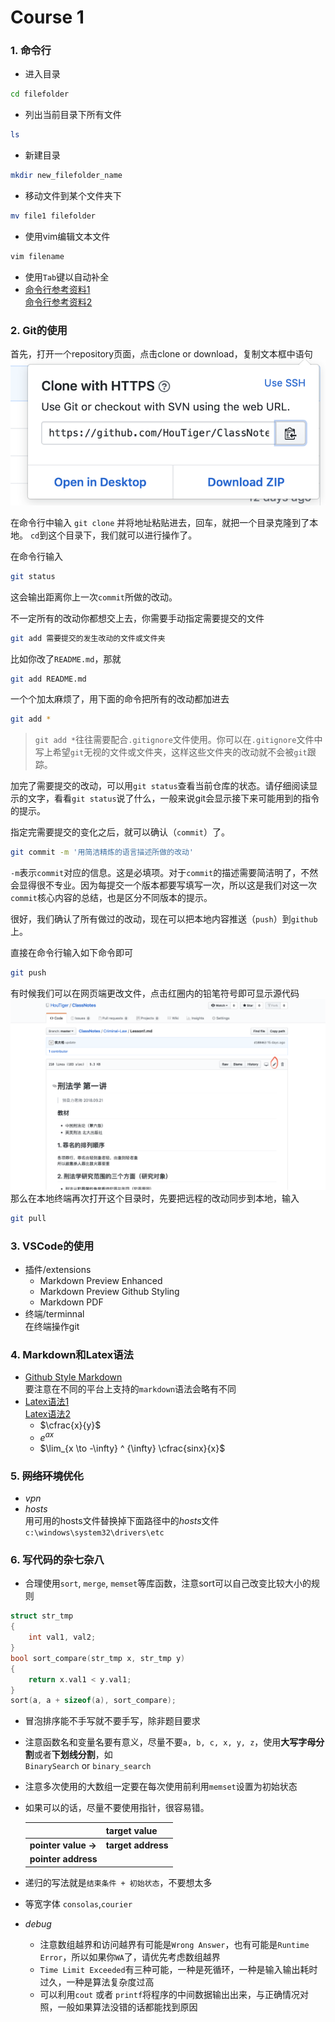 # Course 1
### 1. 命令行
* 进入目录  
```bash
cd filefolder
```
* 列出当前目录下所有文件   
```bash
ls
```  
* 新建目录   
```bash
mkdir new_filefolder_name
```  
* 移动文件到某个文件夹下  
```bash
mv file1 filefolder
```   
* 使用vim编辑文本文件  
```bash
vim filename
``` 
* 使用`Tab`键以自动补全
* [命令行参考资料1](https://www.cheatography.com/davechild/cheat-sheets/linux-command-line/)  
    [命令行参考资料2](https://ryanstutorials.net/linuxtutorial/cheatsheet.php)
### 2. Git的使用

首先，打开一个repository页面，点击clone or download，复制文本框中语句
![](./img/image1.png)  
  
在命令行中输入
`git clone` 并将地址粘贴进去，回车，就把一个目录克隆到了本地。
`cd`到这个目录下，我们就可以进行操作了。

在命令行输入
```bash
git status
```

这会输出距离你上一次`commit`所做的改动。

不一定所有的改动你都想交上去，你需要手动指定需要提交的文件

```bash
git add 需要提交的发生改动的文件或文件夹
```

比如你改了`README.md`，那就

```bash
git add README.md
```

一个个加太麻烦了，用下面的命令把所有的改动都加进去

```bash
git add *
```

> `git add *`往往需要配合`.gitignore`文件使用。你可以在`.gitignore`文件中写上希望`git`无视的文件或文件夹，这样这些文件夹的改动就不会被`git`跟踪。

加完了需要提交的改动，可以用`git status`查看当前仓库的状态。请仔细阅读显示的文字，看看`git status`说了什么，一般来说git会显示接下来可能用到的指令的提示。

指定完需要提交的变化之后，就可以确认（`commit`）了。

```bash
git commit -m '用简洁精炼的语言描述所做的改动'
```

`-m`表示`commit`对应的信息。这是必填项。对于`commit`的描述需要简洁明了，不然会显得很不专业。因为每提交一个版本都要写填写一次，所以这是我们对这一次`commit`核心内容的总结，也是区分不同版本的提示。

很好，我们确认了所有做过的改动，现在可以把本地内容推送（`push`）到`github`上。

直接在命令行输入如下命令即可

```bash
git push
```
有时候我们可以在网页端更改文件，点击红圈内的铅笔符号即可显示源代码
![](./img/image2.png)
那么在本地终端再次打开这个目录时，先要把远程的改动同步到本地，输入
```bash
git pull
```
### 3. VSCode的使用
* 插件/extensions
    * Markdown Preview Enhanced
    * Markdown Preview Github Styling
    * Markdown PDF 
* 终端/terminnal  
    在终端操作git
### 4. Markdown和Latex语法
* [Github Style Markdown](https://help.github.com/articles/basic-writing-and-formatting-syntax/)   
    要注意在不同的平台上支持的`markdown`语法会略有不同
* [Latex语法1](http://www.mohu.org/info/symbols/symbols.htm)  
    [Latex语法2](https://blog.csdn.net/gsww404/article/details/78684278?fps=1&locationNum=9)
    * $\cfrac{x}{y}$
    * $e ^ {ax}$
    * $\lim_{x \to -\infty} ^ {\infty} \cfrac{sinx}{x}$


### 5. <del>网络环境优化<del>
* *vpn*
* *hosts*  
    用可用的hosts文件替换掉下面路径中的*hosts*文件  
    `c:\windows\system32\drivers\etc`

### 6. 写代码的杂七杂八
* 合理使用`sort`, `merge`, `memset`等库函数，注意sort可以自己改变比较大小的规则
```c++
struct str_tmp
{
    int val1, val2;
}
bool sort_compare(str_tmp x, str_tmp y)
{
    return x.val1 < y.val1;
}
sort(a, a + sizeof(a), sort_compare);
```
* 冒泡排序能不手写就不要手写，除非题目要求  
* 注意函数名和变量名要有意义，尽量不要`a, b, c, x, y, z`，使用**大写字母分割**或者**下划线分割**，如  
    `BinarySearch` or `binary_search`  
* 注意多次使用的大数组一定要在每次使用前利用`memset`设置为初始状态
* 如果可以的话，尽量不要使用指针，很容易错。  

    |                    |target value      |  
    |--------------------|------------------|  
    |**pointer value ->**|**target address**|  
    |**pointer address** |                  |


* 递归的写法就是`结束条件 + 初始状态`，不要想太多
* 等宽字体
    `consolas`,`courier`
* *debug*
    * 注意数组越界和访问越界有可能是`Wrong Answer`，也有可能是`Runtime Error`，所以如果你`WA`了，请优先考虑数组越界  
    * `Time Limit Exceeded`有三种可能，一种是死循环，一种是输入输出耗时过久，一种是算法复杂度过高
    * 可以利用`cout` 或者 `printf`将程序的中间数据输出出来，与正确情况对照，一般如果算法没错的话都能找到原因
